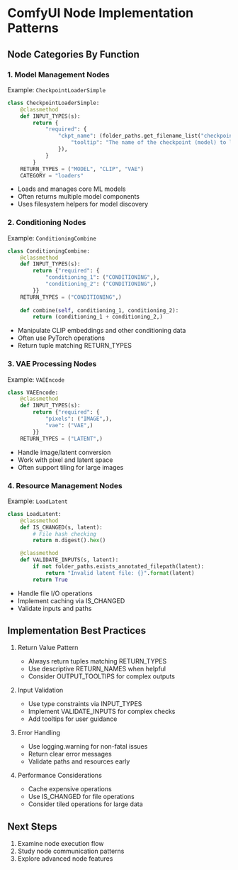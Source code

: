 # ComfyUI Node Implementation Patterns

## Node Categories By Function

### 1. Model Management Nodes
Example: `CheckpointLoaderSimple`
```python
class CheckpointLoaderSimple:
    @classmethod
    def INPUT_TYPES(s):
        return {
            "required": { 
                "ckpt_name": (folder_paths.get_filename_list("checkpoints"), {
                    "tooltip": "The name of the checkpoint (model) to load."
                }),
            }
        }
    RETURN_TYPES = ("MODEL", "CLIP", "VAE")
    CATEGORY = "loaders"
```
- Loads and manages core ML models
- Often returns multiple model components
- Uses filesystem helpers for model discovery

### 2. Conditioning Nodes
Example: `ConditioningCombine`
```python
class ConditioningCombine:
    @classmethod
    def INPUT_TYPES(s):
        return {"required": {
            "conditioning_1": ("CONDITIONING",),
            "conditioning_2": ("CONDITIONING",)
        }}
    RETURN_TYPES = ("CONDITIONING",)
    
    def combine(self, conditioning_1, conditioning_2):
        return (conditioning_1 + conditioning_2,)
```
- Manipulate CLIP embeddings and other conditioning data
- Often use PyTorch operations
- Return tuple matching RETURN_TYPES

### 3. VAE Processing Nodes
Example: `VAEEncode`
```python
class VAEEncode:
    @classmethod
    def INPUT_TYPES(s):
        return {"required": {
            "pixels": ("IMAGE",),
            "vae": ("VAE",)
        }}
    RETURN_TYPES = ("LATENT",)
```
- Handle image/latent conversion
- Work with pixel and latent space
- Often support tiling for large images

### 4. Resource Management Nodes
Example: `LoadLatent`
```python
class LoadLatent:
    @classmethod
    def IS_CHANGED(s, latent):
        # File hash checking
        return m.digest().hex()

    @classmethod
    def VALIDATE_INPUTS(s, latent):
        if not folder_paths.exists_annotated_filepath(latent):
            return "Invalid latent file: {}".format(latent)
        return True
```
- Handle file I/O operations
- Implement caching via IS_CHANGED
- Validate inputs and paths

## Implementation Best Practices

1. Return Value Pattern
   - Always return tuples matching RETURN_TYPES
   - Use descriptive RETURN_NAMES when helpful
   - Consider OUTPUT_TOOLTIPS for complex outputs

2. Input Validation
   - Use type constraints via INPUT_TYPES
   - Implement VALIDATE_INPUTS for complex checks
   - Add tooltips for user guidance

3. Error Handling
   - Use logging.warning for non-fatal issues
   - Return clear error messages
   - Validate paths and resources early

4. Performance Considerations
   - Cache expensive operations
   - Use IS_CHANGED for file operations
   - Consider tiled operations for large data

## Next Steps
1. Examine node execution flow
2. Study node communication patterns
3. Explore advanced node features
